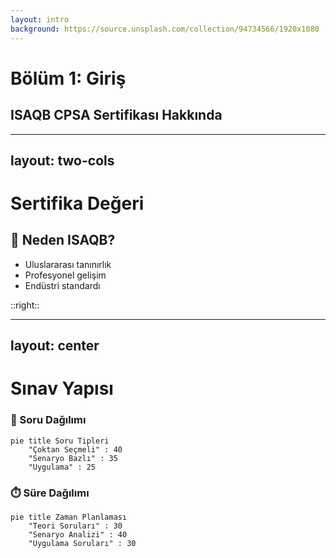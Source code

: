 ```yaml
---
layout: intro
background: https://source.unsplash.com/collection/94734566/1920x1080
---
```


# Bölüm 1: Giriş

## ISAQB CPSA Sertifikası Hakkında

---
layout: two-cols
---

# Sertifika Değeri

<div class="mt-4">

## 🎯 Neden ISAQB?
- Uluslararası tanınırlık
- Profesyonel gelişim 
- Endüstri standardı

</div>

::right::

 

---
layout: center
---

# Sınav Yapısı

<div class="grid grid-cols-2 gap-8">
<div class="text-center">
<h3>📝 Soru Dağılımı</h3>

```mermaid
pie title Soru Tipleri
    "Çoktan Seçmeli" : 40
    "Senaryo Bazlı" : 35
    "Uygulama" : 25
```

</div>
<div class="text-center">
<h3>⏱️ Süre Dağılımı</h3>

```mermaid
pie title Zaman Planlaması
    "Teori Soruları" : 30
    "Senaryo Analizi" : 40
    "Uygulama Soruları" : 30
```

</div>
</div>